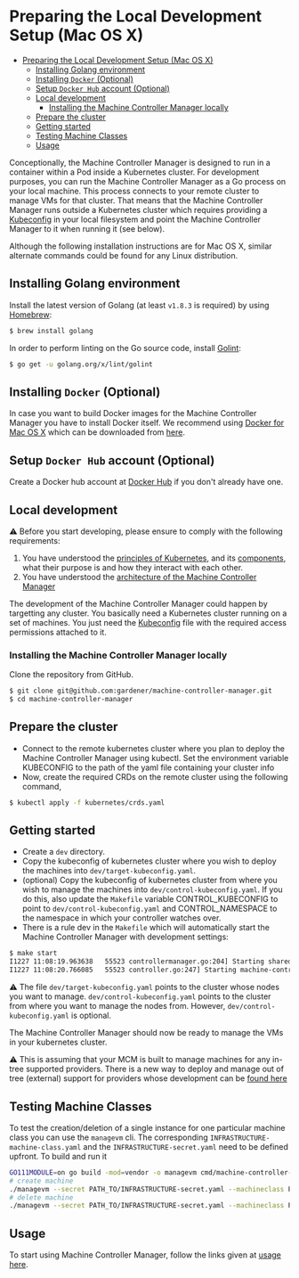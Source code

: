 # Preparing the Local Development Setup (Mac OS X)

<!-- TOC -->

- [Preparing the Local Development Setup (Mac OS X)](#preparing-the-local-development-setup-mac-os-x)
	- [Installing Golang environment](#installing-golang-environment)
	- [Installing `Docker` (Optional)](#installing-docker-optional)
	- [Setup `Docker Hub` account (Optional)](#setup-docker-hub-account-optional)
	- [Local development](#local-development)
		- [Installing the Machine Controller Manager locally](#installing-the-machine-controller-manager-locally)
	- [Prepare the cluster](#prepare-the-cluster)
	- [Getting started](#getting-started)
	- [Testing Machine Classes](#testing-machine-classes)
	- [Usage](#usage)

<!-- /TOC -->

Conceptionally, the Machine Controller Manager is designed to run in a container within a Pod inside a Kubernetes cluster. For development purposes, you can run the Machine Controller Manager as a Go process on your local machine. This process connects to your remote cluster to manage VMs for that cluster. That means that the Machine Controller Manager runs outside a Kubernetes cluster which requires providing a [Kubeconfig](https://kubernetes.io/docs/tasks/access-application-cluster/authenticate-across-clusters-kubeconfig/) in your local filesystem and point the Machine Controller Manager to it when running it (see below).

Although the following installation instructions are for Mac OS X, similar alternate commands could be found for any Linux distribution.

## Installing Golang environment

Install the latest version of Golang (at least `v1.8.3` is required) by using [Homebrew](https://brew.sh/):

```bash
$ brew install golang
```

In order to perform linting on the Go source code, install [Golint](https://github.com/golang/lint):

```bash
$ go get -u golang.org/x/lint/golint
```

## Installing `Docker` (Optional)
In case you want to build Docker images for the Machine Controller Manager you have to install Docker itself. We recommend using [Docker for Mac OS X](https://docs.docker.com/docker-for-mac/) which can be downloaded from [here](https://download.docker.com/mac/stable/Docker.dmg).

## Setup `Docker Hub` account (Optional)
Create a Docker hub account at [Docker Hub](https://hub.docker.com/) if you don't already have one.

## Local development

:warning: Before you start developing, please ensure to comply with the following requirements:

1. You have understood the [principles of Kubernetes](https://kubernetes.io/docs/concepts/), and its [components](https://kubernetes.io/docs/concepts/overview/components/), what their purpose is and how they interact with each other.
1. You have understood the [architecture of the Machine Controller Manager](../../README.md#design-of-machine-controller-manager)

The development of the Machine Controller Manager could happen by targetting any cluster. You basically need a Kubernetes cluster running on a set of machines. You just need the [Kubeconfig](https://kubernetes.io/docs/tasks/access-application-cluster/authenticate-across-clusters-kubeconfig/) file with the required access permissions attached to it.

### Installing the Machine Controller Manager locally
Clone the repository from GitHub.

```bash
$ git clone git@github.com:gardener/machine-controller-manager.git
$ cd machine-controller-manager
```

## Prepare the cluster

- Connect to the remote kubernetes cluster where you plan to deploy the Machine Controller Manager using kubectl. Set the environment variable KUBECONFIG to the path of the yaml file containing your cluster info
- Now, create the required CRDs on the remote cluster using the following command,
```bash
$ kubectl apply -f kubernetes/crds.yaml
```

## Getting started

- Create a `dev` directory.
- Copy the kubeconfig of kubernetes cluster where you wish to deploy the machines into `dev/target-kubeconfig.yaml`.
- (optional) Copy the kubeconfig of kubernetes cluster from where you wish to manage the machines into `dev/control-kubeconfig.yaml`. If you do this, also update the `Makefile` variable CONTROL_KUBECONFIG to point to `dev/control-kubeconfig.yaml` and CONTROL_NAMESPACE to the namespace in which your controller watches over.
- There is a rule dev in the `Makefile` which will automatically start the Machine Controller Manager with development settings:

```bash
$ make start
I1227 11:08:19.963638   55523 controllermanager.go:204] Starting shared informers
I1227 11:08:20.766085   55523 controller.go:247] Starting machine-controller-manager
```

:warning: The file `dev/target-kubeconfig.yaml` points to the cluster whose nodes you want to manage. `dev/control-kubeconfig.yaml` points to the cluster from where you want to manage the nodes from. However, `dev/control-kubeconfig.yaml` is optional.

The Machine Controller Manager should now be ready to manage the VMs in your kubernetes cluster.

:warning: This is assuming that your MCM is built to manage machines for any in-tree supported providers. There is a new way to deploy and manage out of tree (external) support for providers whose development can be [found here](cp_support_new.md)

## Testing Machine Classes

To test the creation/deletion of a single instance for one particular machine class you can use the `managevm` cli. The corresponding `INFRASTRUCTURE-machine-class.yaml` and the `INFRASTRUCTURE-secret.yaml` need to be defined upfront. To build and run it

```bash
GO111MODULE=on go build -mod=vendor -o managevm cmd/machine-controller-manager-cli/main.go
# create machine
./managevm --secret PATH_TO/INFRASTRUCTURE-secret.yaml --machineclass PATH_TO/INFRASTRUCTURE-machine-class.yaml --classkind INFRASTRUCTURE --machinename test
# delete machine
./managevm --secret PATH_TO/INFRASTRUCTURE-secret.yaml --machineclass PATH_TO/INFRASTRUCTURE-machine-class.yaml --classkind INFRASTRUCTURE --machinename test --machineid INFRASTRUCTURE:///REGION/INSTANCE_ID
```

## Usage

To start using Machine Controller Manager, follow the links given at [usage here](../README.md).
